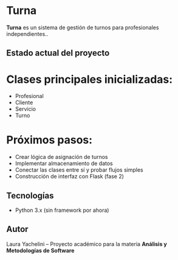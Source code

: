 # Turna

**Turna** es un sistema de gestión de turnos para profesionales independientes..

## Estado actual del proyecto

# Clases principales inicializadas:
- Profesional
- Cliente
- Servicio
- Turno

# Próximos pasos:
- Crear lógica de asignación de turnos
- Implementar almacenamiento de datos 
- Conectar las clases entre sí y probar flujos simples
- Construcción de interfaz con Flask (fase 2)

## Tecnologías

- Python 3.x (sin framework por ahora)

## Autor

Laura Yachelini – Proyecto académico para la materia **Análisis y Metodologías de Software**